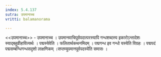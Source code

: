 ```yaml
---
index: 5.4.137
sutra: उपमानाच्च
vritti: balamanorama

---
```

<<उपमानाच्च>> - उपमानाच्च । उपमानवाचिपूर्वपदात्परस्यापि गन्धशब्दस्य इकारोऽन्तादेशः स्याद्बहुव्रीहावित्यर्थः । पद्मस्येवेति । फलितार्थकथनमिदम् । पद्मगन्ध इव गन्धो यस्येति विग्रहः । पद्मपदं पद्मसम्बन्धिगन्धसदृशो लाक्षणिकम् ।सप्तम्युपमानपूर्वपदस्ये॑ति समासः । 
